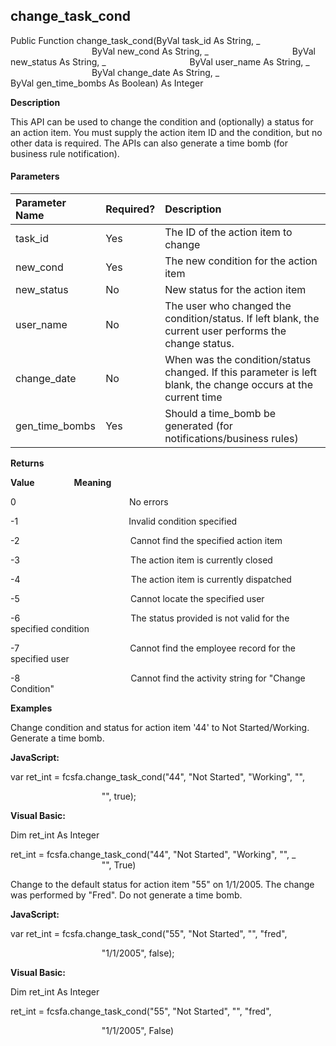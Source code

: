 change_task_cond
------------------

Public Function change_task_cond(ByVal task_id As String, _
                                 ByVal new_cond As String, _
                                 ByVal new_status As String, _
                                 ByVal user_name As String, _
                                 ByVal change_date As String, _
                                 ByVal gen_time_bombs As Boolean) As Integer

**Description**

This API can be used to change the condition and (optionally) a status for an action item. You must supply the action item ID and the condition, but no other data is required. The APIs can also generate a time bomb (for business rule notification).

#### Parameters

| Parameter Name | Required? | Description |
|:--- |:--- |:--- |
| task_id | Yes | The ID of the action item to change |
| new_cond | Yes | The new condition for the action item |
| new_status | No | New status for the action item |
| user_name | No | The user who changed the condition/status. If left blank, the current user performs the change status. |
| change_date | No | When was the condition/status changed. If this parameter is left blank, the change occurs at the current time |
| gen_time_bombs | Yes | Should a time_bomb be generated (for notifications/business rules) |

**Returns**

**Value**                **Meaning**

0                                              No errors

-1                                             Invalid condition specified

-2                                             Cannot find the specified action item

-3                                             The action item is currently closed

-4                                             The action item is currently dispatched

-5                                             Cannot locate the specified user

-6                                             The status provided is not valid for the specified condition

-7                                             Cannot find the employee record for the specified user

-8                                             Cannot find the activity string for "Change Condition"

**Examples**

 Change condition and status for action item '44' to Not Started/Working. Generate a time bomb.

**JavaScript:**

var ret_int = fcsfa.change_task_cond("44", "Not Started", "Working", "",

                                     "", true);

**Visual Basic:**

Dim ret_int As Integer

ret_int = fcsfa.change_task_cond("44", "Not Started", "Working", "", _
                                     "", True)

 Change to the default status for action item "55" on 1/1/2005. The change was performed by "Fred". Do not generate a time bomb.

**JavaScript:**

var ret_int = fcsfa.change_task_cond("55", "Not Started", "", "fred",

                                     "1/1/2005", false);

**Visual Basic:**

Dim ret_int As Integer

ret_int = fcsfa.change_task_cond("55", "Not Started", "", "fred",

                                     "1/1/2005", False)